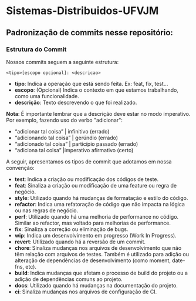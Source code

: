 # Sistemas-Distribuidos-UFVJM

## Padronização de commits nesse repositório:

### Estrutura do Commit

Nossos commits seguem a seguinte estrutura:

```
<tipo>[escopo opcional]: <descricao>
```

- **tipo**: Indica a operação que está sendo feita. Ex: feat, fix, test…
- **escopo**: (Opcional) Indica o contexto em que estamos trabalhando, como uma funcionalidade.
- **descrição**: Texto descrevendo o que foi realizado.

**Nota**: É importante lembrar que a descrição deve estar no modo imperativo. Por exemplo, fazendo uso do verbo "adicionar":

- “adicionar tal coisa” | infinitivo (errado)
- “adicionando tal coisa” | gerúndio (errado)
- “adicionado tal coisa” | particípio passado (errado)
- “adiciona tal coisa” |imperativo afirmativo (certo)

A seguir, apresentamos os tipos de commit que adotamos em nossa convenção:

- **test**: Indica a criação ou modificação dos códigos de teste.
- **feat**: Sinaliza a criação ou modificação de uma feature ou regra de negócio.
- **style**: Utilizado quando há mudanças de formatação e estilo do código.
- **refactor**: Indica uma refatoração de código que não impacta na lógica ou nas regras de negócio.
- **perf**: Utilizado quando há uma melhoria de performance no código. Similar ao refactor, mas voltado para melhorias de performance.
- **fix**: Sinaliza a correção ou eliminação de bugs.
- **wip**: Indica um desenvolvimento em progresso (Work In Progress).
- **revert**: Utilizado quando há a reversão de um commit.
- **chore**: Sinaliza mudanças nos arquivos de desenvolvimento que não têm relação com arquivos de testes. Também é utilizado para adição ou alteração de dependências de desenvolvimento (como moment, date-fns, etc).
- **build**: Indica mudanças que afetam o processo de build do projeto ou a adição de dependências comuns ao projeto.
- **docs**: Utilizado quando há mudanças na documentação do projeto.
- **ci**: Sinaliza mudanças nos arquivos de configuração de CI.
